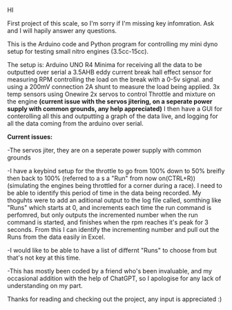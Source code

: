 HI 

First project of this scale, so I'm sorry if I'm missing key infomration. Ask and I will hapily answer any questions.

This is the Arduino code and Python program for controlling my mini dyno setup for testing small nitro engines (3.5cc-15cc). 


The setup is:
Arduino UNO R4 Minima for receiving all the data to be outputted over serial
a 3.5AHB eddy current break
hall effect sensor for measuring RPM
controlling the load on the break with a 0-5v signal.
and using a 200mV connection 2A shunt to measure the load being applied.
3x temp sensors using Onewire
2x servos to control Throttle and mixture on the engine **(current issue with the servos jitering, on a seperate power supply with common grounds, any help appreciated)**
I then have a GUI for conterolling all this and outputting a graph of the data live, and logging for all the data coming from the arduino over serial.

**Current issues:**

-The servos jiter, they are on a seperate power supply with common grounds

-I have a keybind setup for the throttle to go from 100% down to 50% breifly then back to 100% (referred to a s a "Run" from now on(CTRL+R)) (simulating the engines being throttled for a corner during a race).
I need to be able to identify this period of time in the data being recorded. 
My thoguhts were to add an aditional output to the log file called, somthing like "Runs" which starts at 0, and increments each time the run command is perfomred, but only outputs the incremented number when the run command is started, and finishes when the rpm reaches it's peak for 3 seconds. 
From this I can identify the incrementing number and pull out the Runs from the data easily in Excel. 

-I would like to be able to have a list of differnt "Runs" to choose from but that's not key at this time.

-This has mostly been coded by a friend who's been invaluable, and my occasional addition with the help of ChatGPT, so I apologise for any lack of understanding on my part. 

Thanks for reading and checking out the project, any input is appreciated :)
